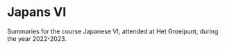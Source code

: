# Japans VI

Summaries for the course Japanese VI, attended at Het Groeipunt, during the year 2022-2023.
